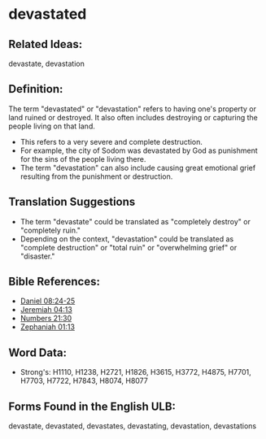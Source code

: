 # devastated

## Related Ideas:

devastate, devastation

## Definition:

The term "devastated" or "devastation" refers to having one's property or land ruined or destroyed. It also often includes destroying or capturing the people living on that land.

* This refers to a very severe and complete destruction.
* For example, the city of Sodom was devastated by God as punishment for the sins of the people living there.
* The term "devastation" can also include causing great emotional grief resulting from the punishment or destruction.

## Translation Suggestions

* The term "devastate" could be translated as "completely destroy" or "completely ruin."
* Depending on the context, "devastation" could be translated as "complete destruction" or "total ruin" or "overwhelming grief" or "disaster."

## Bible References:

* [Daniel 08:24-25](rc://en/tn/help/dan/08/24)
* [Jeremiah 04:13](rc://en/tn/help/jer/04/13)
* [Numbers 21:30](rc://en/tn/help/num/21/30)
* [Zephaniah 01:13](rc://en/tn/help/zep/01/13)

## Word Data:

* Strong's: H1110, H1238, H2721, H1826, H3615, H3772, H4875, H7701, H7703, H7722, H7843, H8074, H8077

## Forms Found in the English ULB:

devastate, devastated, devastates, devastating, devastation, devastations
